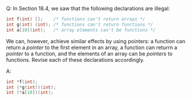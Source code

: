 Q: In Section 18.4, we saw that the following declarations are illegal:

```c
int f(int) [];    /* functions can't return arrays */
int g(int) (int); /* functions can't return functions */
int a[10](int);   /* array elements can't be functions */
```

We can, however, achieve similar effects by using pointers: a function can
return a <em>pointer</em> to the first element in an array, a function can
returrn a <em>pointer</em> to a function, and the elements of an array can be
<em>pointers</em> to functions. Revise each of these declarations accordingly.

A:

```c
int *f(int);
int (*g(int))(int);
int (*a[10])(int);
```
